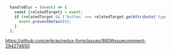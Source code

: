 ```javascript
  handleBlur = (event) => {
    const {relatedTarget} = event;
    if (relatedTarget && ('button' === relatedTarget.getAttribute('type'))) {
      event.preventDefault();
    }
  };
```

https://github.com/erikras/redux-form/issues/860#issuecomment-294274650